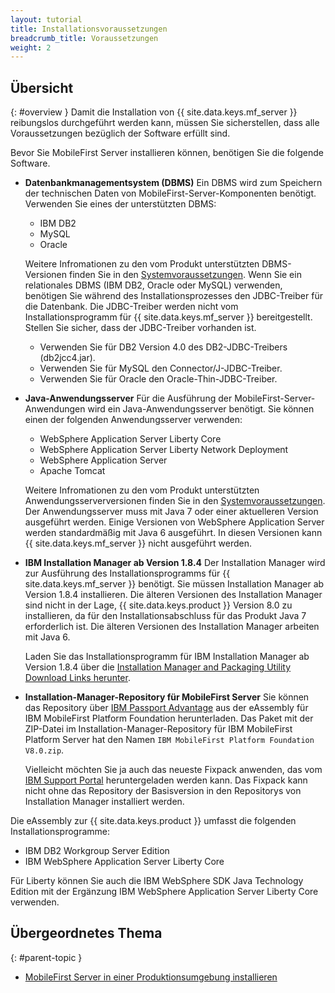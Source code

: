 ```yaml
---
layout: tutorial
title: Installationsvoraussetzungen
breadcrumb_title: Voraussetzungen
weight: 2
---
```

<!-- NLS_CHARSET=UTF-8 -->
## Übersicht
{: #overview }
Damit die Installation von {{ site.data.keys.mf_server }}
reibungslos durchgeführt werden kann, müssen Sie sicherstellen, dass alle Voraussetzungen bezüglich der
Software erfüllt sind.

Bevor Sie MobileFirst Server installieren können, benötigen Sie die folgende Software. 

* **Datenbankmanagementsystem (DBMS)**
  Ein DBMS wird zum Speichern der technischen Daten von MobileFirst-Server-Komponenten benötigt. Verwenden Sie eines der unterstützten DBMS:

  * IBM DB2
  * MySQL
  * Oracle

  Weitere Infromationen zu den vom Produkt unterstützten DBMS-Versionen finden Sie in den
[Systemvoraussetzungen](https://www.ibm.com/support/knowledgecenter/SSHS8R_8.0.0/com.ibm.worklight.getstart.doc/start/r_supported_operating_systems_an.html). Wenn Sie ein relationales
DBMS (IBM DB2, Oracle oder MySQL) verwenden, benötigen
Sie während des Installationsprozesses den JDBC-Treiber für die Datenbank. Die JDBC-Treiber werden nicht vom Installationsprogramm für {{ site.data.keys.mf_server }} bereitgestellt. Stellen Sie sicher, dass der JDBC-Treiber vorhanden ist.

  * Verwenden Sie für DB2 Version 4.0 des DB2-JDBC-Treibers (db2jcc4.jar).
  * Verwenden Sie für MySQL den Connector/J-JDBC-Treiber.
  * Verwenden Sie für Oracle den Oracle-Thin-JDBC-Treiber.

* **Java-Anwendungsserver**
  Für die Ausführung der MobileFirst-Server-Anwendungen wird ein Java-Anwendungsserver benötigt. Sie können einen der folgenden Anwendungsserver verwenden:

  * WebSphere Application Server Liberty Core
  * WebSphere Application Server Liberty Network Deployment
  * WebSphere Application Server
  * Apache Tomcat

  Weitere Infromationen zu den vom Produkt unterstützten Anwendungsserverversionen finden Sie in den
[Systemvoraussetzungen](https://www.ibm.com/support/knowledgecenter/SSHS8R_8.0.0/com.ibm.worklight.getstart.doc/start/r_supported_operating_systems_an.html). Der Anwendungsserver muss mit
Java 7
oder einer aktuelleren Version ausgeführt werden. Einige Versionen von WebSphere Application Server werden standardmäßig mit Java 6 ausgeführt. In diesen Versionen kann {{ site.data.keys.mf_server }} nicht ausgeführt werden.

* **IBM Installation Manager ab Version 1.8.4**
  Der Installation Manager wird zur Ausführung des Installationsprogramms für {{ site.data.keys.mf_server }} benötigt. Sie müssen Installation Manager ab Version 1.8.4 installieren. Die älteren Versionen des Installation Manager sind nicht in der Lage, {{ site.data.keys.product }} Version 8.0 zu installieren, da für den Installationsabschluss für das Produkt Java 7 erforderlich ist. Die älteren Versionen des Installation Manager arbeiten mit Java 6.

  Laden Sie das Installationsprogramm für
IBM Installation
Manager ab Version 1.8.4
über die [Installation Manager and Packaging Utility Download
Links herunter](http://www-01.ibm.com/support/docview.wss?uid=swg27025142). 

* **Installation-Manager-Repository für MobileFirst Server**
  Sie können das Repository über [IBM Passport Advantage](https://www-01.ibm.com/software/passportadvantage/pao_customers.htm) aus der eAssembly für IBM MobileFirst Platform Foundation herunterladen. Das Paket mit der ZIP-Datei im Installation-Manager-Repository für IBM MobileFirst Platform Server hat den Namen `IBM MobileFirst Platform Foundation V8.0.zip`.

  Vielleicht möchten Sie ja auch das neueste Fixpack anwenden, das vom
[IBM Support Portal](https://www.ibm.com/support/home/product/N651135V62596I83/IBM_MobileFirst_Platform_Foundation) heruntergeladen werden kann. Das Fixpack kann nicht ohne das Repository der Basisversion in den Repositorys von Installation Manager installiert werden.

Die eAssembly zur {{ site.data.keys.product }} umfasst die folgenden Installationsprogramme:
* IBM DB2 Workgroup Server Edition
* IBM WebSphere Application Server Liberty Core

Für Liberty können Sie auch
die IBM WebSphere SDK Java Technology Edition
mit der Ergänzung IBM WebSphere Application
Server Liberty Core verwenden.

## Übergeordnetes Thema
{: #parent-topic }

* [MobileFirst Server in einer Produktionsumgebung installieren](../)
